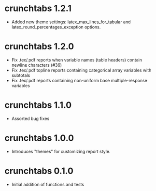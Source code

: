# crunchtabs 1.2.1

* Added new theme settings: latex_max_lines_for_tabular and latex_round_percentages_exception options.

# crunchtabs 1.2.0

* Fix .tex/.pdf reports when variable names (table headers) contain newline characters (#36)
* Fix .tex/.pdf topline reports containing categorical array variables with subtotals
* Fix .tex/.pdf reports containing non-uniform base multiple-response variables

# crunchtabs 1.1.0

* Assorted bug fixes

# crunchtabs 1.0.0

* Introduces "themes" for customizing report style.

# crunchtabs 0.1.0

* Initial addition of functions and tests
